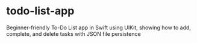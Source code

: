 # todo-list-app
Beginner-friendly To-Do List app in Swift using UIKit, showing how to add, complete, and delete tasks with JSON file persistence

